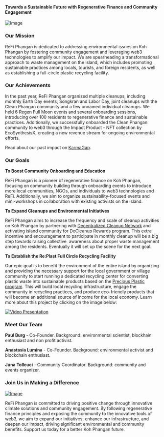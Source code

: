 #### Towards a Sustainable Future with Regenerative Finance and Community Engagement

![Image](https://beige-defiant-spoonbill-537.mypinata.cloud/ipfs/QmenJAv55AUpnPwDVGCKkN8bXarNLnNW8kj4kAHdeAphZk)

### Our Mission

ReFi Phangan is dedicated to addressing environmental issues on Koh Phangan by fostering community engagement and leveraging web3 technologies to amplify our impact. We are spearheading a transformational approach to waste management on the island, which includes promoting sustainable practices among locals, tourists, and foreign residents, as well as establishing a full-circle plastic recycling facility.

### Our Achievements

In the past year, ReFi Phangan organized multiple cleanups, including monthly Earth Day events, Songkran and Labor Day, joint cleanups with the Clean Phangan community and a few unnamed individual cleanups. We held 6 Regen Full Moon events and several onboarding sessions, introducing over 100 residents to regenerative finance and sustainable practices. Additionally, we successfully onboarded the Clean Phangan community to web3 through the Impact Product - NFT collection by EcoSynthesisX, creating a new revenue stream for ongoing environmental efforts.

Read about our past impact on [KarmaGap](https://gap.karmahq.xyz/project/refi-phangan-empowering-regenerative-future/impact).

### Our Goals

**To Boost Community Onboarding and Education**

ReFi Phangan is a pioneer of regenerative finance on Koh Phangan, focusing on community building through onboarding events to introduce more local communities, NGOs, and individuals to web3 technologies and ReFi. Additionally, we aim to organize sustainability-focused events and mini-workshops in collaboration with existing activists on the island.

**To Expand Cleanups and Environmental Initiatives**

ReFi Phangan aims to increase the frequency and scale of cleanup activities on Koh Phangan by partnering with [Decentralized Cleanup Network](https://x.com/decentracleanup) and activating island community for DeCleanup Rewards program. This extra incentive and encouragement to participate in monthly cleanup will be a big step towards raising collective 
awareness about proper waste management among the residents. Eventually it will set up the scene for the next goal.

**To Establish the Re:Plast Full Circle Recycling Facility**

Our epic goal is to benefit the environment of the entire island by organizing and providing the necessary support for the local government or village community to start running a dedicated recycling center for converting plastic waste into sustainable products based on the [Precious Plastic program](https://www.preciousplastic.com). This will build local recycling infrastructure, engage the community in recycling practices, and produce eco-friendly products that will become an additional source of income for the local economy. Learn more about this project by clicking on the image below:

[![Video Presentation](https://beige-defiant-spoonbill-537.mypinata.cloud/ipfs/QmVtHQanmkZMXagriRYaJzFKJ3Yzg5G9gexqypj36zjY5p)](https://beige-defiant-spoonbill-537.mypinata.cloud/ipfs/QmcFN8L46kcCG2AfmJV6JcQTbcM6LFfdByYeFPS8EuzgCK)

### Meet Our Team

**Paul Burg** - Co-Founder. Background: environmental scientist, blockhain enthusiast and non profit activist.

**Anastasia Lumina** - Co-Founder. Background: environmental activist and blockchain enthusiast.

**Juna Tollcuci** - Community Coordinator. Background: community and events organizer.

### Join Us in Making a Difference

[![Image](https://beige-defiant-spoonbill-537.mypinata.cloud/ipfs/QmTP1eaJCmLTfgkjpTJBUGWRed321a316zhPNBBK1ni9KJ)](https://beige-defiant-spoonbill-537.mypinata.cloud/ipfs/QmTP1eaJCmLTfgkjpTJBUGWRed321a316zhPNBBK1ni9KJ)

ReFi Phangan is committed to driving positive change through innovative climate solutions and community engagement. By following regenerative finance principles and exposing the community to the innovative tools of web3, we aim to expand our initiatives, enhance our infrastructure, and deepen our impact, driving significant environmental and community benefits. Support us today for a better Koh Phangan future.
